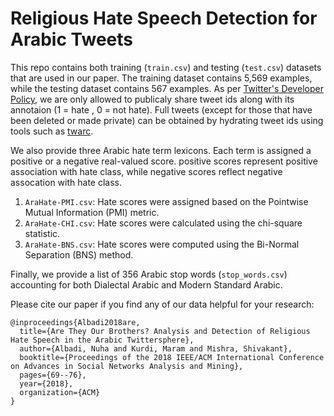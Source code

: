 #  Religious Hate Speech Detection for Arabic Tweets

This repo contains both training (```train.csv```) and testing (```test.csv```) datasets that are used in our paper. The training dataset contains 5,569 examples, while the testing dataset contains 567 examples. As per [Twitter's Developer Policy](https://developer.twitter.com/en/developer-terms/policy), we are only allowed to publicaly share tweet ids along with its annotaion (1 = hate , 0 = not hate). Full tweets (except for those that have been deleted or made private) can be obtained by hydrating tweet ids using tools such as [twarc]( https://github.com/edsu/twarc).

We also provide three Arabic hate term lexicons. Each term is assigned a positive or a negative real-valued score.  positive scores represent positive association with hate class, while negative scores reflect negative assocation with hate class. 
1. ```AraHate-PMI.csv```: Hate scores were assigned based on the Pointwise Mutual Information (PMI) metric.
1. ```AraHate-CHI.csv```: Hate scores were calculated using the chi-square statistic. 
1. ```AraHate-BNS.csv```: Hate scores were computed using the Bi-Normal Separation (BNS) method.  

Finally, we provide a list of 356 Arabic stop words (```stop_words.csv```) accounting for both Dialectal Arabic and Modern Standard Arabic.  

Please cite our paper if you find any of our data helpful for your research: 

```
@inproceedings{Albadi2018are,
  title={Are They Our Brothers? Analysis and Detection of Religious Hate Speech in the Arabic Twittersphere},
  author={Albadi, Nuha and Kurdi, Maram and Mishra, Shivakant},
  booktitle={Proceedings of the 2018 IEEE/ACM International Conference on Advances in Social Networks Analysis and Mining},
  pages={69--76},
  year={2018},
  organization={ACM}
}
```


